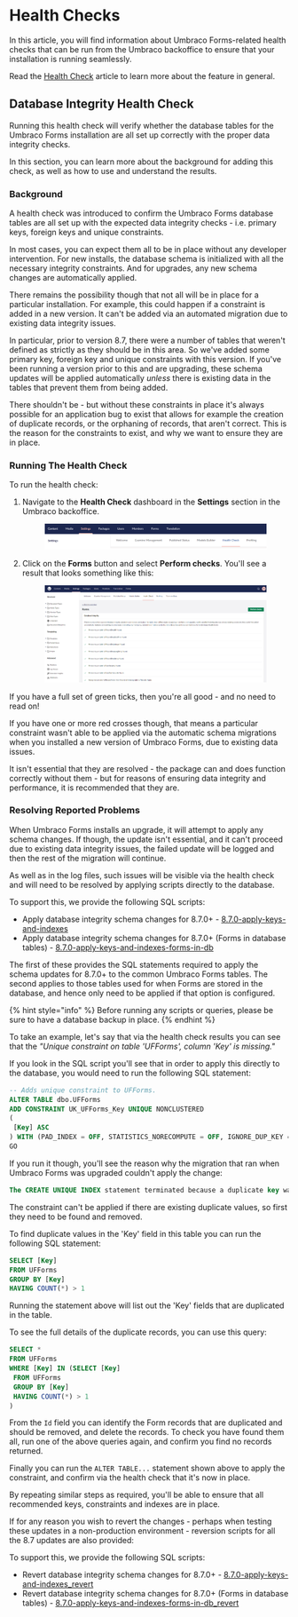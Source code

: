 # Health Checks

In this article, you will find information about Umbraco Forms-related health checks that can be run from the Umbraco backoffice to ensure that your installation is running seamlessly.

Read the [Health Check](https://docs.umbraco.com/umbraco-cms/extending/health-check) article to learn more about the feature in general.

## Database Integrity Health Check

Running this health check will verify whether the database tables for the Umbraco Forms installation are all set up correctly with the proper data integrity checks.

In this section, you can learn more about the background for adding this check, as well as how to use and understand the results.

### Background

A health check was introduced to confirm the Umbraco Forms database tables are all set up with the expected data integrity checks - i.e. primary keys, foreign keys and unique constraints.

In most cases, you can expect them all to be in place without any developer intervention. For new installs, the database schema is initialized with all the necessary integrity constraints. And for upgrades, any new schema changes are automatically applied.

There remains the possibility though that not all will be in place for a particular installation. For example, this could happen if a constraint is added in a new version. It can't be added via an automated migration due to existing data integrity issues.

In particular, prior to version 8.7, there were a number of tables that weren't defined as strictly as they should be in this area. So we've added some primary key, foreign key and unique constraints with this version. If you've been running a version prior to this and are upgrading, these schema updates will be applied automatically _unless_ there is existing data in the tables that prevent them from being added.

There shouldn't be - but without these constraints in place it's always possible for an application bug to exist that allows for example the creation of duplicate records, or the orphaning of records, that aren't correct. This is the reason for the constraints to exist, and why we want to ensure they are in place.

### Running The Health Check

To run the health check:

1.  Navigate to the **Health Check** dashboard in the **Settings** section in the Umbraco backoffice.

    <figure><img src="images/Umb-backoffice.png" alt=""><figcaption></figcaption></figure>
2.  Click on the **Forms** button and select **Perform checks**. You'll see a result that looks something like this:

    <figure><img src="images/healthcheck-v14.png" alt=""><figcaption></figcaption></figure>

If you have a full set of green ticks, then you're all good - and no need to read on!

If you have one or more red crosses though, that means a particular constraint wasn't able to be applied via the automatic schema migrations when you installed a new version of Umbraco Forms, due to existing data issues.

It isn't essential that they are resolved - the package can and does function correctly without them - but for reasons of ensuring data integrity and performance, it is recommended that they are.

### Resolving Reported Problems

When Umbraco Forms installs an upgrade, it will attempt to apply any schema changes. If though, the update isn't essential, and it can't proceed due to existing data integrity issues, the failed update will be logged and then the rest of the migration will continue.

As well as in the log files, such issues will be visible via the health check and will need to be resolved by applying scripts directly to the database.

To support this, we provide the following SQL scripts:

* Apply database integrity schema changes for 8.7.0+ - [8.7.0-apply-keys-and-indexes](apply-keys.md)
* Apply database integrity schema changes for 8.7.0+ (Forms in database tables) - [8.7.0-apply-keys-and-indexes-forms-in-db](forms-in-the-database-apply-keys.md)

The first of these provides the SQL statements required to apply the schema updates for 8.7.0+ to the common Umbraco Forms tables. The second applies to those tables used for when Forms are stored in the database, and hence only need to be applied if that option is configured.

{% hint style="info" %}
Before running any scripts or queries, please be sure to have a database backup in place.
{% endhint %}

To take an example, let's say that via the health check results you can see that the _"Unique constraint on table 'UFForms', column 'Key' is missing."_

If you look in the SQL script you'll see that in order to apply this directly to the database, you would need to run the following SQL statement:

```sql
-- Adds unique constraint to UFForms.
ALTER TABLE dbo.UFForms
ADD CONSTRAINT UK_UFForms_Key UNIQUE NONCLUSTERED
(
 [Key] ASC
) WITH (PAD_INDEX = OFF, STATISTICS_NORECOMPUTE = OFF, IGNORE_DUP_KEY = OFF, ONLINE = OFF, ALLOW_ROW_LOCKS = ON, ALLOW_PAGE_LOCKS = ON) ON [PRIMARY]
GO
```

If you run it though, you'll see the reason why the migration that ran when Umbraco Forms was upgraded couldn't apply the change:

```sql
The CREATE UNIQUE INDEX statement terminated because a duplicate key was found for the object name 'dbo.UFForms' and the index name 'UK_UFForms_Key'. The duplicate key value is (...).
```

The constraint can't be applied if there are existing duplicate values, so first they need to be found and removed.

To find duplicate values in the 'Key' field in this table you can run the following SQL statement:

```sql
SELECT [Key]
FROM UFForms
GROUP BY [Key]
HAVING COUNT(*) > 1
```

Running the statement above will list out the 'Key' fields that are duplicated in the table.

To see the full details of the duplicate records, you can use this query:

```sql
SELECT *
FROM UFForms
WHERE [Key] IN (SELECT [Key]
 FROM UFForms
 GROUP BY [Key]
 HAVING COUNT(*) > 1
)
```

From the `Id` field you can identify the Form records that are duplicated and should be removed, and delete the records. To check you have found them all, run one of the above queries again, and confirm you find no records returned.

Finally you can run the `ALTER TABLE...` statement shown above to apply the constraint, and confirm via the health check that it's now in place.

By repeating similar steps as required, you'll be able to ensure that all recommended keys, constraints and indexes are in place.

If for any reason you wish to revert the changes - perhaps when testing these updates in a non-production environment - reversion scripts for all the 8.7 updates are also provided:

To support this, we provide the following SQL scripts:

* Revert database integrity schema changes for 8.7.0+ - [8.7.0-apply-keys-and-indexes\_revert](apply-keys.md#revert-application-of-keys-and-indexes)
* Revert database integrity schema changes for 8.7.0+ (Forms in database tables) - [8.7.0-apply-keys-and-indexes-forms-in-db\_revert](forms-in-the-database-apply-keys.md#reverting-the-application-of-keys-and-indexes)
